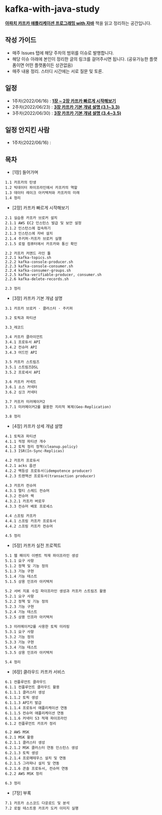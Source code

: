 # kafka-with-java-study

[**아파치 카프카 애플리케이션 프로그래밍 with 자바**](http://www.yes24.com/Product/Goods/99122569) 책을 읽고 정리하는 공간입니다.

## 작성 가이드
* 매주 Issues 탭에 해당 주차의 범위를 이슈로 발행합니다.
* 해당 이슈 아래에 본인이 정리한 글의 링크를 걸어주시면 됩니다. (공유가능한 플랫폼이면 어떤 플랫폼이든 상관없음)
* 매주 내용 정리. 스터디 시간에는 서로 질문 및 토론.

## 일정
* 1주차(2022/06/16) : [**1장 ~ 2장 카프카 빠르게 시작해보기**](https://github.com/hmg0616/kafka-with-java-study/issues/1)
* 2주차(2022/06/23) : [**3장 카프카 기본 개념 설명 (3.1~3.3)**](https://github.com/hmg0616/kafka-with-java-study/issues/2)
* 3주차(2022/06/30) : [**3장 카프카 기본 개념 설명 (3.4~3.5)**](https://github.com/hmg0616/kafka-with-java-study/issues/3)


## 일정 안지킨 사람
* 1주차(2022/06/16) : 

## 목차

* [1장] 들어가며
```
1.1 카프카의 탄생
1.2 빅데이터 파이프라인에서 카프카의 역할
1.3 데이터 레이크 아키텍처와 카프카의 미래
1.4 정리
```

* [2장] 카프카 빠르게 시작해보기
```
2.1 실습용 카프카 브로커 설치
2.1.1 AWS EC2 인스턴스 발급 및 보안 설정
2.1.2 인스턴스에 접속하기
2.1.3 인스턴스에 자바 설치
2.1.4 주키퍼·카프카 브로커 실행
2.1.5 로컬 컴퓨터에서 카프카와 통신 확인

2.2 카프카 커맨드 라인 툴
2.2.1 kafka-topics.sh
2.2.2 kafka-console-producer.sh
2.2.3 kafka-console-consumer.sh
2.2.4 kafka-consumer-groups.sh
2.2.5 kafka-verifiable-producer, consumer.sh
2.2.6 kafka-delete-records.sh

2.3 정리
```

* [3장] 카프카 기본 개념 설명
```
3.1 카프카 브로커 · 클러스터 · 주키퍼

3.2 토픽과 파티션

3.3_레코드

3.4 카프카 클라이언트
3.4.1 프로듀서 API
3.4.2 컨슈머 API
3.4.3 어드민 API

3.5 카프카 스트림즈
3.5.1 스트림즈DSL
3.5.2 프로세서 API

3.6 카프카 커넥트
3.6.1 소스 커넥터
3.6.2 싱크 커넥터

3.7 카프카 미러메이커2
3.7.1 미러메이커2를 활용한 지리적 복제(Geo-Replication)

3.8 정리
```

* [4장] 카프카 상세 개념 설명
```
4.1 토픽과 파티션
4.1.1 적정 파티션 개수
4.1.2 토픽 정리 정책(cleanup.policy)
4.1.3 ISR(In-Sync-Replicas)

4.2 카프카 프로듀서
4.2.1 acks 옵션
4.2.2 멱등성 프로듀서(idempotence producer)
4.2.3 트랜잭션 프로듀서(transaction producer)

4.3 카프카 컨슈머
4.3.1 멀티 스레드 컨슈머
4.3.2 컨슈머 랙
4.3.2.1 카프카 버로우
4.3.3 컨슈머 배포 프로세스

4.4 스프링 카프카
4.4.1 스프링 카프카 프로듀서
4.4.2 스프링 카프카 컨슈머

4.5 정리
```

* [5장] 카프카 실전 프로젝트
```
5.1 웹 페이지 이벤트 적재 파이프라인 생성
5.1.1 요구 사항
5.1.2 정책 및 기능 정의
5.1.3 기능 구현
5.1.4 기능 테스트
5.1.5 상용 인프라 아키텍처

5.2 서버 지표 수집 파이프라인 생성과 카프카 스트림즈 활용
5.2.1 요구 사항
5.2.2 정책 및 기능 정의
5.2.3 기능 구현
5.2.4 기능 테스트
5.2.5 상용 인프라 아키텍처

5.3 미러메이커2를 사용한 토픽 미러링
5.3.1 요구 사항
5.3.2 기능 정의
5.3.3 기능 구현
5.3.4 기능 테스트
5.3.5 상용 인프라 아키텍처

5.4 정리
```

* [6장] 클라우드 카프카 서비스
```
6.1 컨플루언트 클라우드
6.1.1 컨플루언트 클라우드 활용
6.1.1.1 클러스터 생성
6.1.1.2 토픽 생성
6.1.1.3 API키 발급
6.1.1.4 프로듀서 애플리케이션 연동
6.1.1.5 컨슈머 애플리케이션 연동
6.1.1.6 커넥터 S3 적재 파이프라인
6.1.2 컨플루언트 카프카 정리

6.2 AWS MSK
6.2.1 MSK 활용
6.2.1.1 클러스터 생성
6.2.1.2 MSK 클러스터 연동 인스턴스 생성
6.2.1.3 토픽 생성
6.2.1.4 프로메테우스 설치 및 연동
6.2.1.5 그라파나 설치 및 연동
6.2.1.6 콘솔 프로듀서, 컨슈머 연동
6.2.2 AWS MSK 정리

6.3 정리
```

* [7장] 부록
```
7.1 카프카 소스코드 다운로드 및 분석
7.2 로컬 테스트용 카프카 도커 이미지 실행
```
